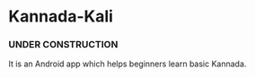 # Kannada-Kali

### UNDER CONSTRUCTION
It is an Android app which helps beginners learn basic Kannada.
